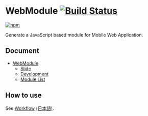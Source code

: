 # WebModule [![Build Status](https://travis-ci.org/uupaa/WebModule.png)](http://travis-ci.org/uupaa/WebModule)

[![npm](https://nodei.co/npm/webmodule.png?downloads=true&stars=true)](https://nodei.co/npm/webmodule/)

Generate a JavaScript based module for Mobile Web Application.

## Document

- [WebModule](https://github.com/uupaa/WebModule/wiki/WebModule)
    - [Slide](http://uupaa.github.io/Slide/slide/WebModule/index.html)
    - [Development](https://github.com/uupaa/WebModule/wiki/Development)
    - [Module List](https://github.com/uupaa/WebModule/wiki/ModuleList)

## How to use

See [Workflow](https://github.com/uupaa/WebModule/wiki/Workflow) [(日本語)](https://github.com/uupaa/WebModule/wiki/Workflow_ja).

